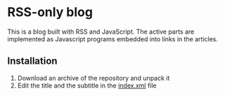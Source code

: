 # RSS-only blog

This is a blog built with RSS and JavaScript. The active parts are implemented as Javascript programs embedded into links in the articles.

## Installation

1. Download an archive of the repository and unpack it
2. Edit the title and the subtitle in the [index.xml](index.xml) file
